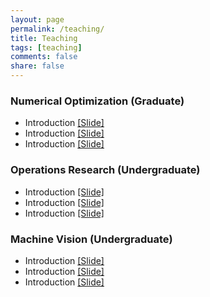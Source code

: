 ```yaml
---
layout: page
permalink: /teaching/
title: Teaching
tags: [teaching]
comments: false
share: false
---
```



 
### Numerical Optimization (Graduate)
* Introduction  <a href="../group/2024-Yu.pdf" class="textlink" target="_blank">[Slide]</a>
* Introduction  <a href="../group/2024-Yu.pdf" class="textlink" target="_blank">[Slide]</a>
* Introduction  <a href="../group/2024-Yu.pdf" class="textlink" target="_blank">[Slide]</a>



### Operations Research (Undergraduate)
* Introduction  <a href="../group/2024-Yu.pdf" class="textlink" target="_blank">[Slide]</a>
* Introduction  <a href="../group/2024-Yu.pdf" class="textlink" target="_blank">[Slide]</a>
* Introduction  <a href="../group/2024-Yu.pdf" class="textlink" target="_blank">[Slide]</a>


### Machine Vision (Undergraduate)
* Introduction  <a href="../group/2024-Yu.pdf" class="textlink" target="_blank">[Slide]</a>
* Introduction  <a href="../group/2024-Yu.pdf" class="textlink" target="_blank">[Slide]</a>
* Introduction  <a href="../group/2024-Yu.pdf" class="textlink" target="_blank">[Slide]</a>


  
